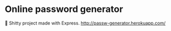 # Online password generator

💩 Shitty project made with Express.
http://passw-generator.herokuapp.com/

